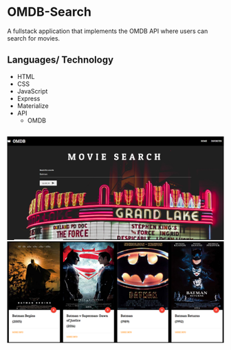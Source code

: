 # OMDB-Search
A fullstack application that implements the OMDB API where users can search for movies.



## Languages/ Technology 
- HTML
- CSS
- JavaScript
- Express
- Materialize
- API
  - OMDB
 
 ##
  
  ![](app/public/images/homescreen.PNG)
  ![](app/public/images/searchresults.PNG)


